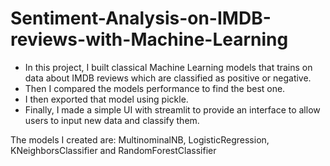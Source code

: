 # Sentiment-Analysis-on-IMDB-reviews-with-Machine-Learning
* In this project, I built classical Machine Learning models that trains on data about IMDB reviews which are classified as positive or negative.
* Then I compared the models performance to find the best one.
* I then exported that model using pickle.
* Finally, I made a simple UI with streamlit to provide an interface to allow users to input new data and classify them.

The models I created are: MultinominalNB, LogisticRegression, KNeighborsClassifier and RandomForestClassifier
